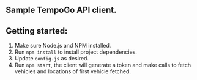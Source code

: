 Sample TempoGo API client.
---

Getting started:
---
1. Make sure Node.js and NPM installed.
2. Run `npm install` to install project dependencies.
3. Update `config.js` as desired.
4. Run `npm start`, the client will generate a token and make calls to fetch vehicles and locations of first vehicle fetched.
